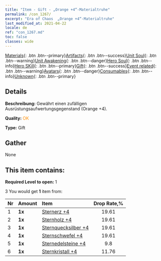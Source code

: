 ```yaml
---
title: "Item - Gift - „Orange +4“-Materialtruhe"
permalink: /con_1267/
excerpt: "Era of Chaos  „Orange +4“-Materialtruhe"
last_modified_at: 2021-04-22
locale: de
ref: "con_1267.md"
toc: false
classes: wide
---
```

 [Materials](/ItemsDE/){: .btn .btn--primary}[Artifacts](/ItemsDE/Artifacts/){: .btn .btn--success}[Unit Soul](/ItemsDE/UnitSoul/){: .btn .btn--warning}[Unit Awakening](/ItemsDE/UnitAwakening/){: .btn .btn--danger}[Hero Soul](/ItemsDE/HeroSoul/){: .btn .btn--info}[Hero SKill](/ItemsDE/HeroSkill/){: .btn .btn--primary}[Gift](/ItemsDE/Gift/){: .btn .btn--success}[Event related](/ItemsDE/Events/){: .btn .btn--warning}[Avatars](/ItemsDE/Avatars/){: .btn .btn--danger}[Consumables](/ItemsDE/Consumables/){: .btn .btn--info}[Unknown](/ItemsDE/Unknown/){: .btn .btn--primary}

## Details
 **Beschreibung:** Gewährt einen zufälligen Ausrüstungsaufwertungsgegenstand (Orange +4).

 **Quality:** <span style="color: #FF8C00">OK</span>

 **Type:** Gift

## Gather

  None

## This item contains:

 **Required Level to open:** 1

 3 You would get **1** item  from:

  | Nr | Amount |     Item    | Drop Rate,% |
  |:---|:-------|:------------|:---------:|
  | 1 |  **1x** | [Sternerz +4](/de/Items/mat_89/) | 19.61 | 
  | 2 |  **1x** | [Sternholz +4](/de/Items/mat_90/) | 19.61 | 
  | 3 |  **1x** | [Sternquecksilber +4](/de/Items/mat_91/) | 19.61 | 
  | 4 |  **1x** | [Sternschwefel +4](/de/Items/mat_92/) | 19.61 | 
  | 5 |  **1x** | [Sternedelsteine +4](/de/Items/mat_93/) | 9.8 | 
  | 6 |  **1x** | [Sternkristall +4](/de/Items/mat_94/) | 11.76 | 
